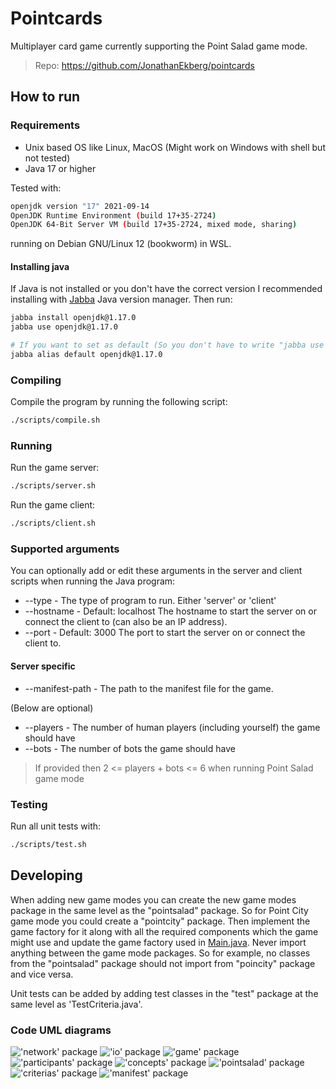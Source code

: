 # Pointcards

Multiplayer card game currently supporting the Point Salad game mode.

> Repo: https://github.com/JonathanEkberg/pointcards

## How to run

### Requirements
* Unix based OS like Linux, MacOS (Might work on Windows with shell but not tested)
* Java 17 or higher

Tested with:

```sh
openjdk version "17" 2021-09-14
OpenJDK Runtime Environment (build 17+35-2724)
OpenJDK 64-Bit Server VM (build 17+35-2724, mixed mode, sharing)
```

running on Debian GNU/Linux 12 (bookworm) in WSL.

#### Installing java

If Java is not installed or you don't have the correct version I recommended installing with [Jabba](https://github.com/shyiko/jabba) Java version manager. Then run:
```sh
jabba install openjdk@1.17.0
jabba use openjdk@1.17.0

# If you want to set as default (So you don't have to write "jabba use ..." everytime)
jabba alias default openjdk@1.17.0
```

### Compiling
Compile the program by running the following script:

```sh
./scripts/compile.sh
```

### Running
Run the game server:
```sh
./scripts/server.sh
```

Run the game client:
```sh
./scripts/client.sh
```

### Supported arguments
You can optionally add or edit these arguments in the server and client scripts when running the Java program:

* --type - The type of program to run. Either 'server' or 'client'
* --hostname - Default: localhost The hostname to start the server on or connect the client to (can also be an IP address).
* --port - Default: 3000 The port to start the server on or connect the client to.

#### Server specific
* --manifest-path - The path to the manifest file for the game.

(Below are optional)

* --players - The number of human players (including yourself) the game should have
* --bots - The number of bots the game should have
> If provided then 2 <= players + bots <= 6 when running Point Salad game mode

### Testing
Run all unit tests with:
```sh
./scripts/test.sh
```

## Developing

When adding new game modes you can create the new game modes package in the same level as the "pointsalad" package.
So for Point City game mode you could create a "pointcity" package.
Then implement the game factory for it along with all the required components which the game might use and update the game factory used in [Main.java](./src/pointcards/Main.java).
Never import anything between the game mode packages. So for example, no classes from the "pointsalad" package should not import from "poincity" package and vice versa.

Unit tests can be added by adding test classes in the "test" package at the same level as 'TestCriteria.java'.

### Code UML diagrams
!['network' package](resources/diagrams/network.png)
!['io' package](resources/diagrams/io.png)
!['game' package](resources/diagrams/game.png)
!['participants' package](resources/diagrams/participants.png)
!['concepts' package](resources/diagrams/concepts.png)
!['pointsalad' package](resources/diagrams/pointsalad.png)
!['criterias' package](resources/diagrams/criterias.png)
!['manifest' package](resources/diagrams/manifest.png)